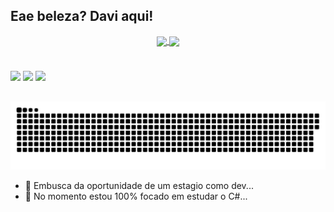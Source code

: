 ## Eae beleza? Davi aqui!

<div align="center">
  <a href="https://github.com/NappOS">
  <img align="center" src="https://github-readme-stats-sigma-five.vercel.app/api?username=Davi-OS&show_icons=true&theme=dark" />
</a>
<a href="https://github.com/Davi-OS">
  <img align="center" src="https://github-readme-stats-sigma-five.vercel.app/api/top-langs/?username=Davi-OS&layout=compact&theme=dark" />
</a>
</div>

#

<div>
  <a href = "mailto:davioliveirasanto.work@gmail.com"><img src="https://img.shields.io/badge/-Gmail-%23333?style=for-the-badge&logo=gmail&logoColor=white" target="_blank"></a>
  <a href="https://www.linkedin.com/in/davi-olivera-santos-78b042198/" target="_blank"><img src="https://img.shields.io/badge/-LinkedIn-%230077B5?style=for-the-badge&logo=linkedin&logoColor=white" target="_blank"></a> 
   <a href="https://www.instagram.com/davi._.os/" target="_blank"><img src="https://img.shields.io/badge/-Instagram-%23E4405F?style=for-the-badge&logo=instagram&logoColor=white" target="_blank"></a>

##
  </div>
  
  ![Snake animation](https://github.com/NappOS/NappOS/blob/output/github-contribution-grid-snake.svg)
  
- 🔭 Embusca da oportunidade de um estagio como dev...
- 🌱 No momento estou 100% focado em estudar o C#...
